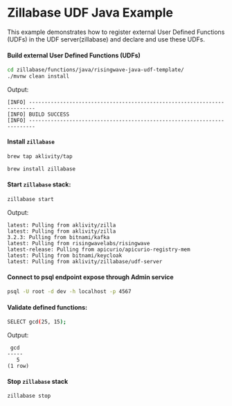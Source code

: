 # Zillabase UDF Java Example

This example demonstrates how to register external User Defined Functions (UDFs) in the UDF server(zillabase) and declare and use these UDFs.

#### Build external User Defined Functions (UDFs)

```bash
cd zillabase/functions/java/risingwave-java-udf-template/
./mvnw clean install
```

Output:

```text
[INFO] ------------------------------------------------------------------------
[INFO] BUILD SUCCESS
[INFO] ------------------------------------------------------------------------
```

#### Install `zillabase`

```bash
brew tap aklivity/tap

brew install zillabase
```

#### Start `zillabase` stack:

```bash
zillabase start
```

Output:

```text
latest: Pulling from aklivity/zilla
latest: Pulling from aklivity/zilla
3.2.3: Pulling from bitnami/kafka
latest: Pulling from risingwavelabs/risingwave
latest-release: Pulling from apicurio/apicurio-registry-mem
latest: Pulling from bitnami/keycloak
latest: Pulling from aklivity/zillabase/udf-server
```

#### Connect to psql endpoint expose through Admin service

```bash
psql -U root -d dev -h localhost -p 4567
```

#### Validate defined functions:

```bash
SELECT gcd(25, 15);
```

Output:

```text
 gcd
-----
   5
(1 row)
```

#### Stop `zillabase` stack

```bash
zillabase stop
```
